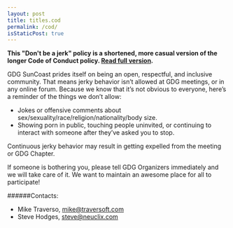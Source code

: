 ```yaml
---
layout: post
title: titles.cod
permalink: /cod/
isStaticPost: true
---
```


__This "Don't be a jerk" policy is a shortened, more casual version of the longer Code of Conduct policy. [Read full version](http://meta.wikimedia.org/wiki/Don%27t_be_a_dick).__


GDG SunCoast prides itself on being an open, respectful, and inclusive community. That means jerky behavior isn’t allowed at GDG meetings, or in any online forum. Because we know that it’s not obvious to everyone, here’s a reminder of the things we don’t allow:

   * Jokes or offensive comments about sex/sexuality/race/religion/nationality/body size.
   * Showing porn in public, touching people uninvited, or continuing to interact with someone after they’ve asked you to stop.

Continuous jerky behavior may result in getting expelled from the meeting or GDG Chapter.

If someone is bothering you, please tell GDG Organizers immediately and we will take care of it. We want to maintain an awesome place for all to participate!


######Contacts:

- Mike Traverso, [mike@traversoft.com](mailto:mike@traversoft.com)
- Steve Hodges, [steve@neuclix.com](mailto:steve@neuclix.com)

<img class="img-responsive feature-image" src="{{ site.baseurl }}/img/posts/cod.jpg" style="display:none">
